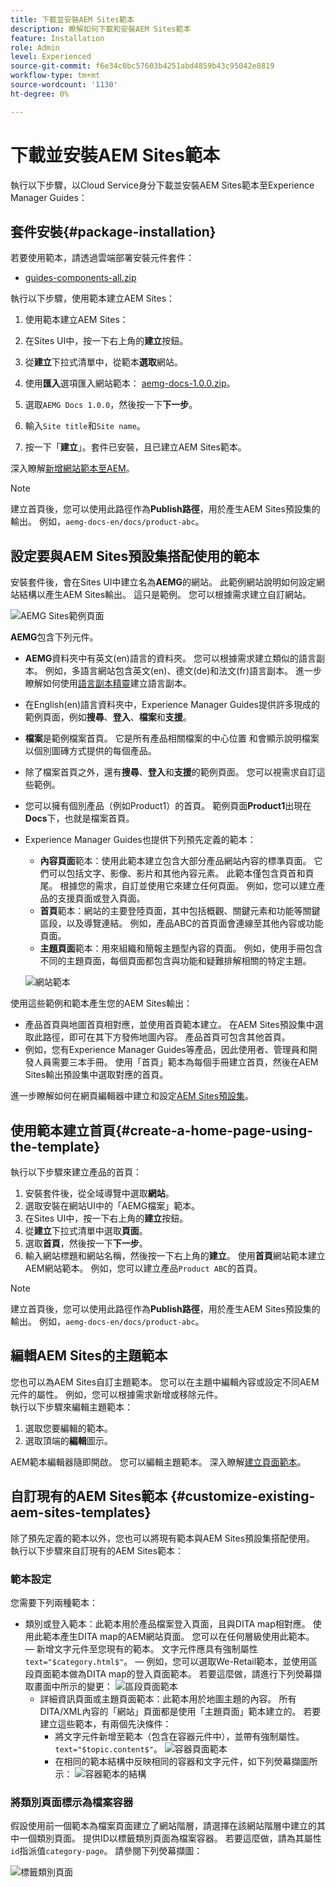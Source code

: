 ```yaml
---
title: 下載並安裝AEM Sites範本
description: 瞭解如何下載和安裝AEM Sites範本
feature: Installation
role: Admin
level: Experienced
source-git-commit: f6e34c0bc57603b4251abd4859b43c95042e8819
workflow-type: tm+mt
source-wordcount: '1130'
ht-degree: 0%

---
```



# 下載並安裝AEM Sites範本

執行以下步驟，以Cloud Service身分下載並安裝AEM Sites範本至Experience Manager Guides：

## 套件安裝{#package-installation}

若要使用範本，請透過雲端部署安裝元件套件：
- [guides-components-all.zip](https://github.com/adobe/aemg-sites-components/releases/tag/v1.0.0)



執行以下步驟，使用範本建立AEM Sites：


1. 使用範本建立AEM Sites：
1. 在Sites UI中，按一下右上角的&#x200B;**建立**&#x200B;按鈕。
1. 從&#x200B;**建立**&#x200B;下拉式清單中，從範本&#x200B;**選取**&#x200B;網站。

1. 使用&#x200B;**匯入**&#x200B;選項匯入網站範本： [aemg-docs-1.0.0.zip](https://github.com/adobe/aemg-sites-template/releases/tag/v1.0.0)。
1. 選取`AEMG Docs 1.0.0`，然後按一下&#x200B;**下一步**。
1. 輸入`Site title`和`Site name`。
1. 按一下「**建立**」。套件已安裝，且已建立AEM Sites範本。

深入瞭解[新增網站範本至AEM](https://experienceleague.adobe.com/en/docs/experience-manager-cloud-service/content/sites/administering/site-creation/site-templates#adding)。


>[!NOTE]
>
>建立首頁後，您可以使用此路徑作為&#x200B;**Publish路徑**，用於產生AEM Sites預設集的輸出。 例如，`aemg-docs-en/docs/product-abc`。


## 設定要與AEM Sites預設集搭配使用的範本

安裝套件後，會在Sites UI中建立名為&#x200B;**AEMG**&#x200B;的網站。 此範例網站說明如何設定網站結構以產生AEM Sites輸出。 這只是範例。 您可以根據需求建立自訂網站。

![AEMG Sites範例頁面](assets/aemg-sites-sample-pages.png)


**AEMG**&#x200B;包含下列元件。
- **AEMG**&#x200B;資料夾中有英文(en)語言的資料夾。 您可以根據需求建立類似的語言副本。 例如，多語言網站包含英文(en)、德文(de)和法文(fr)語言副本。  進一步瞭解如何使用[語言副本精靈](https://experienceleague.adobe.com/en/docs/experience-manager-65/content/sites/administering/introduction/tc-wizard)建立語言副本。
- 在English(en)語言資料夾中，Experience Manager Guides提供許多現成的範例頁面，例如&#x200B;**搜尋**、**登入**、**檔案**&#x200B;和&#x200B;**支援**。

- **檔案**是範例檔案首頁。 它是所有產品相關檔案的中心位置
和會顯示說明檔案以個別圖磚方式提供的每個產品。

- 除了檔案首頁之外，還有&#x200B;**搜尋**、**登入**&#x200B;和&#x200B;**支援**&#x200B;的範例頁面。 您可以視需求自訂這些範例。
- 您可以擁有個別產品（例如Product1）的首頁。 範例頁面&#x200B;**Product1**&#x200B;出現在&#x200B;**Docs**&#x200B;下，也就是檔案首頁。

- Experience Manager Guides也提供下列預先定義的範本：

   - **內容頁面**&#x200B;範本：使用此範本建立包含大部分產品網站內容的標準頁面。 它們可以包括文字、影像、影片和其他內容元素。 此範本僅包含頁首和頁尾。 根據您的需求，自訂並使用它來建立任何頁面。 例如，您可以建立產品的支援頁面或登入頁面。
   - **首頁**&#x200B;範本：網站的主要登陸頁面，其中包括概觀、關鍵元素和功能等關鍵區段，以及導覽連結。 例如，產品ABC的首頁面會連線至其他內容或功能頁面。
   - **主題頁面**&#x200B;範本：用來組織和簡報主題型內容的頁面。 例如，使用手冊包含不同的主題頁面，每個頁面都包含與功能和疑難排解相關的特定主題。

  ![網站範本](assets/sites-ui-templates.png)

使用這些範例和範本產生您的AEM Sites輸出：
- 產品首頁與地圖首頁相對應，並使用首頁範本建立。 在AEM Sites預設集中選取此路徑，即可在其下方發佈地圖內容。 產品首頁可包含其他首頁。
- 例如，您有Experience Manager Guides等產品，因此使用者、管理員和開發人員需要三本手冊。  使用「首頁」範本為每個手冊建立首頁，然後在AEM Sites輸出預設集中選取對應的首頁。

進一步瞭解如何在網頁編輯器中建立和設定[AEM Sites預設集](../user-guide/generate-output-aem-site-web-editor.md)。

## 使用範本建立首頁{#create-a-home-page-using-the-template}

執行以下步驟來建立產品的首頁：
1. 安裝套件後，從全域導覽中選取&#x200B;**網站**。
1. 選取安裝在網站UI中的「AEMG檔案」範本。
1. 在Sites UI中，按一下右上角的&#x200B;**建立**&#x200B;按鈕。
1. 從&#x200B;**建立**&#x200B;下拉式清單中選取&#x200B;**頁面**。
1. 選取&#x200B;**首頁**，然後按一下&#x200B;**下一步**。
1. 輸入網站標題和網站名稱，然後按一下右上角的&#x200B;**建立**。 使用&#x200B;**首頁**&#x200B;網站範本建立AEM網站範本。 例如，您可以建立產品`Product ABC`的首頁。


>[!NOTE]
>
>建立首頁後，您可以使用此路徑作為&#x200B;**Publish路徑**，用於產生AEM Sites預設集的輸出。 例如，`aemg-docs-en/docs/product-abc`。

## 編輯AEM Sites的主題範本

您也可以為AEM Sites自訂主題範本。 您可以在主題中編輯內容或設定不同AEM元件的屬性。 例如，您可以根據需求新增或移除元件。\
執行以下步驟來編輯主題範本：
1. 選取您要編輯的範本。
1. 選取頂端的&#x200B;**編輯**&#x200B;圖示。

AEM範本編輯器隨即開啟。 您可以編輯主題範本。 深入瞭解[建立頁面範本](https://experienceleague.adobe.com/en/docs/experience-manager-65/content/sites/authoring/siteandpage/templates#editing-a-template-structure-template-author)。


## 自訂現有的AEM Sites範本 {#customize-existing-aem-sites-templates}

除了預先定義的範本以外，您也可以將現有範本與AEM Sites預設集搭配使用。 執行以下步驟來自訂現有的AEM Sites範本：

### 範本設定

您需要下列兩種範本：

- 類別或登入範本：此範本用於產品檔案登入頁面，且與DITA map相對應。  使用此範本產生DITA map的AEM網站頁面。 您可以在任何層級使用此範本。
 — 新增文字元件至您現有的範本。 文字元件應具有強制屬性`text="$category.html$"`。
 — 例如，您可以選取We-Retail範本，並使用區段頁面範本做為DITA map的登入頁面範本。 若要這麼做，請進行下列熒幕擷取畫面中所示的變更：
  ![區段頁面範本](assets/customize-existing-aem-templates-section.png)
   - 詳細資訊頁面或主題頁面範本：此範本用於地圖主題的內容。 所有DITA/XML內容的「網站」頁面都是使用「主題頁面」範本建立的。 若要建立這些範本，有兩個先決條件：
      - 將文字元件新增至範本（包含在容器元件中），並帶有強制屬性。`text="$topic.content$"`。
        ![容器頁面範本](assets/customize-existing-aem-templates-container.png)
      - 在相同的範本結構中反映相同的容器和文字元件，如下列熒幕擷圖所示：
        ![容器範本的結構](assets/customize-existing-aem-templates-structure.png)

### 將類別頁面標示為檔案容器

假設使用前一個範本為檔案頁面建立了網站階層，請選擇在該網站階層中建立的其中一個類別頁面。 提供ID以標籤類別頁面為檔案容器。
若要這麼做，請為其屬性`id`指派值`category-page`。 請參閱下列熒幕擷圖：

![標籤類別頁面](assets/customize-existing-aem-templates-tagging.png)





